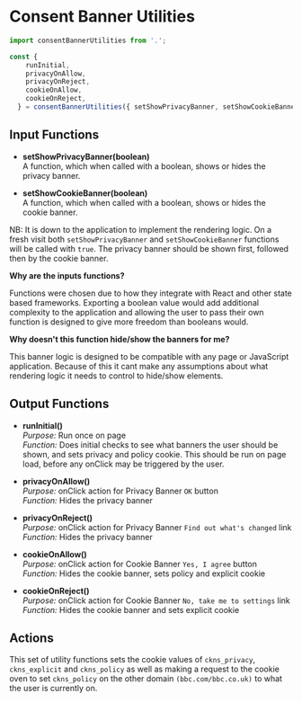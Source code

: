 # Consent Banner Utilities

```js
import consentBannerUtilities from '.';

const {
    runInitial,
    privacyOnAllow,
    privacyOnReject,
    cookieOnAllow,
    cookieOnReject,
  } = consentBannerUtilities({ setShowPrivacyBanner, setShowCookieBanner });
```

## Input Functions

- **setShowPrivacyBanner(boolean)**  
A function, which when called with a boolean, shows or hides the privacy banner.

- **setShowCookieBanner(boolean)**  
A function, which when called with a boolean, shows or hides the cookie banner.

NB: It is down to the application to implement the rendering logic. On a fresh visit both `setShowPrivacyBanner` and `setShowCookieBanner` functions will be called with `true`. The privacy banner should be shown first, followed then by the cookie banner.

**Why are the inputs functions?**  

Functions were chosen due to how they integrate with React and other state based frameworks. Exporting a boolean value would add additional complexity to the application and allowing the user to pass their own function is designed to give more freedom than booleans would. 

**Why doesn't this function hide/show the banners for me?**  

This banner logic is designed to be compatible with any page or JavaScript application. Because of this it cant make any assumptions about what rendering logic it needs to control to hide/show elements. 

## Output Functions

- **runInitial()**  
*Purpose:* Run once on page  
*Function:* Does initial checks to see what banners the user should be shown, and sets privacy and policy cookie. This should be run on page load, before any onClick may be triggered by the user.

- **privacyOnAllow()**  
*Purpose:* onClick action for Privacy Banner `OK` button  
*Function:* Hides the privacy banner

- **privacyOnReject()**  
*Purpose:* onClick action for Privacy Banner `Find out what's changed` link  
*Function:* Hides the privacy banner

- **cookieOnAllow()**  
*Purpose:* onClick action for Cookie Banner `Yes, I agree` button  
*Function:* Hides the cookie banner, sets policy and explicit cookie

- **cookieOnReject()**  
*Purpose:* onClick action for Cookie Banner `No, take me to settings` link  
*Function:* Hides the cookie banner and sets explicit cookie

## Actions

This set of utility functions sets the cookie values of `ckns_privacy`, `ckns_explicit` and `ckns_policy` as well as making a request to the cookie oven to set `ckns_policy` on the other domain `(bbc.com/bbc.co.uk)` to what the user is currently on.